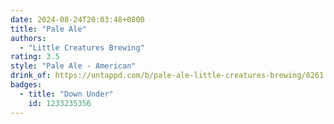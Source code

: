```yaml
---
date: 2024-08-24T20:03:48+0800
title: "Pale Ale"
authors:
  - "Little Creatures Brewing"
rating: 3.5
style: "Pale Ale - American"
drink_of: https://untappd.com/b/pale-ale-little-creatures-brewing/8261
badges:
  - title: "Down Under"
    id: 1233235356
---
```

